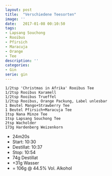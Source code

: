 ```yaml
---
layout: post
title:  "Verschiedene Teesorten"
image: ''
date:   2017-01-08 00:10:50
tags:
- Lapsang Souchong
- Rooibus
- Pfirsich
- Maracuja
- Orange
- Tee
description: ''
categories:
- Gin
serie: gin
---
```



```
1/2tsp 'Christmas in Afrika' Rooibus Tee
1/2tsp Rooibus Karamell
1/2tsp Rooibus Trueffel
1/2tsp Rooibus, Orange Packung, Label unlesbar
1 Beutel Mango+Strawberry Tee
1 Beutel Pfirsich+Maracuja Tee
1tsp Nana Minze Tee
1tsp Lapsang Souchong Tee
2tsp Wacholder
173g Hardenberg Weizenkorn
```
* 24m20s
* Start: 10:30
* Destillat: 10:37
* Stop: 10:54
* 74g Destillat
* +31g Wasser
* = 106g @ 44.5% Vol. Alkohol
